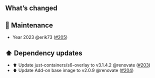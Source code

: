 ## What’s changed

## 🧰 Maintenance

- Year 2023 @erik73 ([#205](https://github.com/erik73/addon-mail/pull/205))

## ⬆️ Dependency updates

- ⬆️ Update just-containers/s6-overlay to v3.1.4.2 @renovate ([#203](https://github.com/erik73/addon-mail/pull/203))
- ⬆️ Update Add-on base image to v2.0.9 @renovate ([#204](https://github.com/erik73/addon-mail/pull/204))
